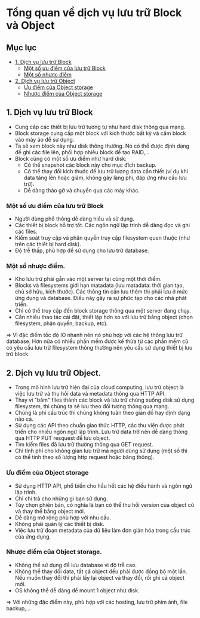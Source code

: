 # Tổng quan về dịch vụ lưu trữ Block và Object

## Mục lục
- [1. Dịch vụ lưu trữ Block](#1)
  - [Một số ưu điểm của lưu trữ Block](#a)
  - [Một số nhược điểm](#b)
- [2. Dịch vụ lưu trữ Object](#2)
  - [Ưu điểm của Object storage](#c)
  - [Nhược điểm của Object storage](#d)

<a name=1></a>
## 1. Dịch vụ lưu trữ Block
- Cung cấp các thiết bị lưu trữ tương tự như hard disk thông qua mạng.
- Block storage cung cấp một block với kích thước bất kỳ và cắm block vào máy ảo để sử dụng.
- Ta sẽ xem block này như disk thông thường. Nó có thể được định dạng để ghi các file lên, phối hợp nhiều block để tạo RAID,...
- Block cũng có một số ưu điểm như hard disk:
  - Có thể snapshot các block này cho mục đích backup.
  - Có thể thay đổi kích thước để lưu trữ lượng data cần thiết (ví dụ khi data tăng lên hoặc giảm, không gây lãng phí, đáp ứng nhu cầu lưu trữ).
  - Dễ dàng tháo gỡ và chuyển qua các máy khác.

<a name=a></a>
### Một số ưu điểm của lưu trữ Block
- Người dùng phổ thông dễ dàng hiểu và sử dụng.
- Các thiết bị block hỗ trợ tốt. Các ngôn ngữ lập trình dễ dàng đọc và ghi các files.
- Kiểm soát truy cập và phân quyền truy cập filesystem quen thuộc (như trên các thiết bị hard disk).
- Độ trễ thấp, phù hợp để sử dụng cho lưu trữ database.

<a name=b></a>
### Một số nhược điểm.
- Kho lưu trữ phải gắn vào một server tại cùng một thời điểm.
- Blocks và filesystems giới hạn matadata (lưu matadata: thời gian tạo, chủ sở hữu, kích thước). Các thông tin cần lưu thêm thì phải lưu ở mức ứng dụng và database. Điều này gây ra sự phức tạp cho các nhà phát triển.
- Chỉ có thể truy cập đến block storage thông qua một server đang chạy.
- Cần nhiều thao tác cài đặt, thiết lập hơn so với lưu trữ bằng object (chọn filesystem, phân quyền, backup, etc).

=> Vì đặc điểm tốc độ IO nhanh nên nó phù hợp với các hệ thống lưu trữ database. Hơn nữa có nhiều phần mềm được kế thừa từ các phần mềm cũ có yêu cầu lưu trữ filesystem thông thường nên yêu cầu sử dụng thiết bị lưu trữ block.

<a name=2></a>
## 2. Dịch vụ lưu trữ Object.
- Trong mô hình lưu trữ hiện đại của cloud computing, lưu trữ object là việc lưu trữ và thu hồi data và metadata thông qua HTTP API.
- Thay vì "băm" files thành các block và lưu trữ chúng xuống disk sử dụng filesystem, thì chúng ta sẽ lưu theo đối tượng thông qua mạng.
- Chúng là phi cấu trúc thì chúng không tuân theo giản đồ hay định dạng nào cả.
- Sử dụng các API theo chuẩn giao thức HTTP, các thư viện được phát triển cho nhiều ngôn ngữ lập trình. Lưu trữ data trở nên dễ dàng thông qua HTTP PUT resquest để lưu object.
- Tìm kiếm files đã lưu trữ thường thông qua GET request.
- Chỉ tính phí cho không gian lưu trữ mà người dùng sử dụng (một số thì có thể tính theo số lượng http request hoặc băng thông).

<a name=c></a>
### Ưu điểm của Object storage
- Sử dụng HTTP API, phổ biến cho hầu hết các hệ điều hành và ngôn ngữ lập trình.
- Chỉ chi trả cho những gì bạn sử dụng.
- Tùy chọn phiên bản, có nghĩa là bạn có thể thu hồi version của object cũ và thay thế bằng object mới.
- Dễ dàng mở rộng phù hợp với nhu cầu.
- Không phải quản lý các thiết bị disk.
- Việc lưu trữ đoạn metadata của dữ liệu làm đơn giản hóa trong cấu trúc của ứng dụng.

<a name=d></a>
### Nhược điểm của Object storage.
- Không thể sử dụng để lưu database vì độ trễ cao.
- Không thể thay đổi data, tất cả object đều phải được đồng bộ một lần. Nếu muốn thay đổi thì phải lấy lại object và thay đổi, rồi ghi cả object mới.
- OS không thể dễ dàng để mount 1 object như disk.

=> Với những đặc điểm này, phù hợp với các hosting, lưu trữ phim ảnh, file backup,...

